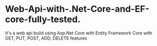 # Web-Api-with-.Net-Core-and-EF-core-fully-tested.
It's a web api build using Asp.Net Core with Entity Framework Core with GET, PUT, POST, ADD, DELETE features 
